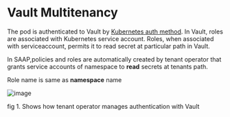 # Vault Multitenancy

The pod is authenticated to Vault by [Kubernetes auth method](https://www.Vaultproject.io/docs/auth/kubernetes). In Vault, roles are associated with Kubernetes service account. Roles, when associated with serviceaccount, permits it to read secret at particular path in Vault.

In SAAP,policies and roles are automatically created by tenant operator that grants service accounts of namespace to **read** secrets at tenants path.

Role name is same as **namespace** name

![image](./images/tenant-operator-vault-auth.png)

fig 1. Shows how tenant operator manages authentication with Vault
